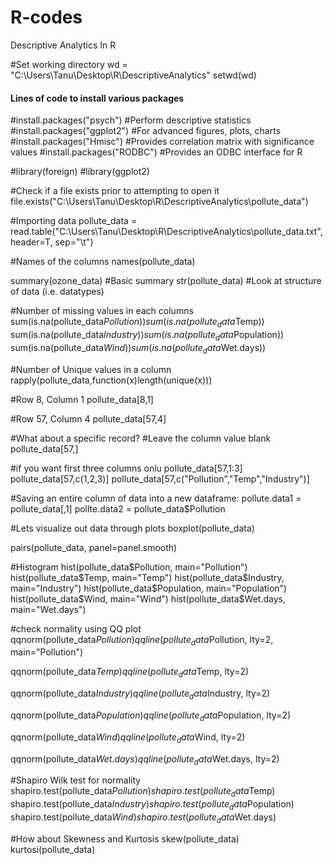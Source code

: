 # R-codes
Descriptive Analytics In R

#Set working directory
wd = "C:\\Users\\Tanu\\Desktop\\R\\DescriptiveAnalytics"
setwd(wd)


#### Lines of code to install various packages
#install.packages("psych")		#Perform descriptive statistics
#install.packages("ggplot2")		#For advanced figures, plots, charts
#install.packages("Hmisc")		#Provides correlation matrix with significance values
#install.packages("RODBC")		#Provides an ODBC interface for R

#library(foreign)
#library(ggplot2)

#Check if a file exists prior to attempting to open it
file.exists("C:\\Users\\Tanu\\Desktop\\R\\DescriptiveAnalytics\\pollute_data")

#Importing data
pollute_data = read.table("C:\\Users\\Tanu\\Desktop\\R\\DescriptiveAnalytics\\pollute_data.txt", header=T, sep="\t")

#Names of the columns
names(pollute_data)

summary(ozone_data)			#Basic summary
str(pollute_data)				#Look at structure of data (i.e. datatypes)

#Number of missing values in each columns
sum(is.na(pollute_data$Pollution))
sum(is.na(pollute_data$Temp))
sum(is.na(pollute_data$Industry))
sum(is.na(pollute_data$Population))
sum(is.na(pollute_data$Wind))
sum(is.na(pollute_data$Wet.days))

#Number of Unique values in a column
rapply(pollute_data,function(x)length(unique(x)))

#Row 8, Column 1
pollute_data[8,1]

#Row 57, Column 4
pollute_data[57,4]

#What about a specific record?
#Leave the column value blank
pollute_data[57,]

#if you want first three columns onlu
pollute_data[57,1:3]
pollute_data[57,c(1,2,3)]
pollute_data[57,c("Pollution","Temp","Industry")]

#Saving an entire column of data into a new dataframe:
pollute.data1 = pollute_data[,1]
pollte.data2 = pollute_data$Pollution

#Lets visualize out data through plots
boxplot(pollute_data)

pairs(pollute_data, panel=panel.smooth)

#Histogram
hist(pollute_data$Pollution, main="Pollution")
hist(pollute_data$Temp, main="Temp")
hist(pollute_data$Industry, main="Industry")
hist(pollute_data$Population, main="Population")
hist(pollute_data$Wind, main="Wind")
hist(pollute_data$Wet.days, main="Wet.days")



#check normality using QQ plot
qqnorm(pollute_data$Pollution)
qqline(pollute_data$Pollution, lty=2, main="Pollution")

qqnorm(pollute_data$Temp)
qqline(pollute_data$Temp, lty=2)

qqnorm(pollute_data$Industry)
qqline(pollute_data$Industry, lty=2)

qqnorm(pollute_data$Population)
qqline(pollute_data$Population, lty=2)

qqnorm(pollute_data$Wind)
qqline(pollute_data$Wind, lty=2)

qqnorm(pollute_data$Wet.days)
qqline(pollute_data$Wet.days, lty=2)

#Shapiro Wilk test for normality
shapiro.test(pollute_data$Pollution)
shapiro.test(pollute_data$Temp)
shapiro.test(pollute_data$Industry)
shapiro.test(pollute_data$Population)
shapiro.test(pollute_data$Wind)
shapiro.test(pollute_data$Wet.days)


#How about Skewness and Kurtosis
skew(pollute_data)
kurtosi(pollute_data)







